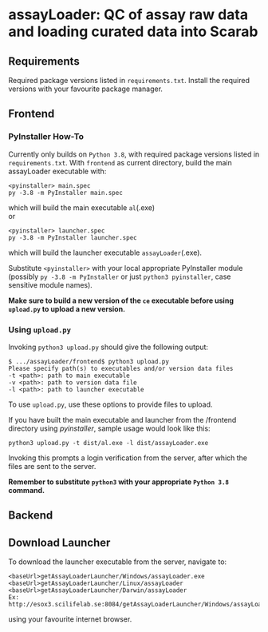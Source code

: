 # assayLoader: QC of assay raw data and loading curated data into Scarab

## Requirements
Required package versions listed in `requirements.txt`. Install the required versions with your favourite package manager.

## Frontend
### PyInstaller How-To
Currently only builds on `Python 3.8`, with required package versions listed in `requirements.txt`.
With `frontend` as current directory, build the main assayLoader executable with:

    <pyinstaller> main.spec
    py -3.8 -m PyInstaller main.spec

which will build the main executable `al`(.exe)
</br>or

    <pyinstaller> launcher.spec
    py -3.8 -m PyInstaller launcher.spec

which will build the launcher executable `assayLoader`(.exe).

Substitute `<pyinstaller>` with your local appropriate PyInstaller module (possibly `py -3.8 -m PyInstaller` or just `python3 pyinstaller`, case sensitive module names).

<b> Make sure to build a new version of the `ce` executable before using `upload.py` to upload a new version.
</b>

### Using `upload.py`

Invoking `python3 upload.py` should give the following output:
    
    $ .../assayLoader/frontend$ python3 upload.py
    Please specify path(s) to executables and/or version data files
    -t <path>: path to main executable
    -v <path>: path to version data file
    -l <path>: path to launcher executable

To use `upload.py`, use these options to provide files to upload.

If you have built the main executable and launcher from the /frontend directory using *pyinstaller*, sample usage would look like this:

    python3 upload.py -t dist/al.exe -l dist/assayLoader.exe

Invoking this prompts a login verification from the server, after which the files are sent to the server.

<b>Remember to substitute `python3` with your appropriate `Python 3.8` command.
</b>

## Backend

## Download Launcher
To download the launcher executable from the server, navigate to:

    <baseUrl>getAssayLoaderLauncher/Windows/assayLoader.exe
    <baseUrl>getAssayLoaderLauncher/Linux/assayLoader
    <baseUrl>getAssayLoaderLauncher/Darwin/assayLoader
    Ex:
    http://esox3.scilifelab.se:8084/getAssayLoaderLauncher/Windows/assayLoader.exe


using your favourite internet browser.
